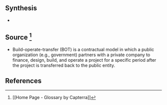 ## Synthesis
- 
## Source [^1]
- Build-operate-transfer (BOT) is a contractual model in which a public organization (e.g., government) partners with a private company to finance, design, build, and operate a project for a specific period after the project is transferred back to the public entity.
## References

[^1]: [[Home Page - Glossary by Capterra]]